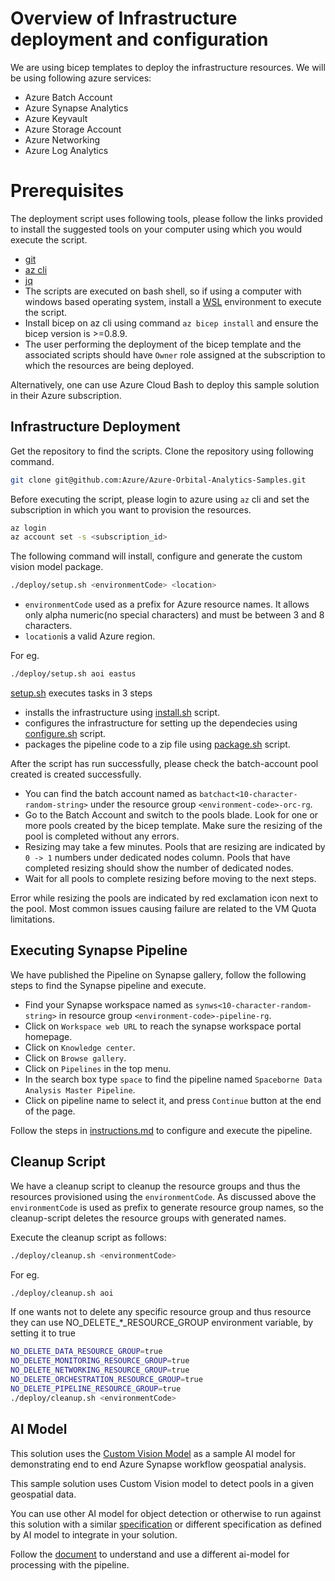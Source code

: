 # Overview of Infrastructure deployment and configuration

We are using bicep templates to deploy the infrastructure resources.
We will be using following azure services:
- Azure Batch Account
- Azure Synapse Analytics
- Azure Keyvault
- Azure Storage Account
- Azure Networking
- Azure Log Analytics

# Prerequisites

The deployment script uses following tools, please follow the links provided to install the suggested tools on your computer using which you would execute the script.

- [git](https://github.com/git-guides/install-git) 
- [az cli](https://docs.microsoft.com/cli/azure/install-azure-cli)
- [jq](https://stedolan.github.io/jq/download/)
- The scripts are executed on bash shell, so if using a computer with windows based operating system, install a [WSL](https://docs.microsoft.com/windows/wsl/about) environment to execute the script.
- Install bicep on az cli using command  `az bicep install` and ensure the bicep version is >=0.8.9.
- The user performing the deployment of the bicep template and the associated scripts should have `Owner` role assigned at the subscription to which the resources are being deployed.

Alternatively, one can use Azure Cloud Bash to deploy this sample solution in their Azure subscription.

## Infrastructure Deployment

Get the repository to find the scripts. Clone the repository using following command.

```bash
git clone git@github.com:Azure/Azure-Orbital-Analytics-Samples.git
```

Before executing the script, please login to azure using `az` cli and set the subscription in which you want to provision the resources.

```bash
az login
az account set -s <subscription_id>
```

The following command will install, configure and generate the custom vision model package.

```bash
./deploy/setup.sh <environmentCode> <location>
```
- `environmentCode` used as a prefix for Azure resource names. It allows only alpha numeric(no special characters) and must be between 3 and 8 characters.
- `location`is a valid Azure region.

For eg.
```bash
./deploy/setup.sh aoi eastus
```

[setup.sh](./setup.sh) executes tasks in 3 steps
- installs the infrastructure using [install.sh](./install.sh) script.
- configures the infrastructure for setting up the dependecies using [configure.sh](./configure.sh) script.
- packages the pipeline code to a zip file using [package.sh](./package.sh) script.

After the script has run successfully, please check the batch-account pool created is created successfully.

- You can find the batch account named as `batchact<10-character-random-string>` under the resource group `<environment-code>-orc-rg`.
- Go to the Batch Account and switch to the pools blade. Look for one or more pools created by the bicep template. Make sure the resizing of the pool is completed without any errors. 
- Resizing may take a few minutes. Pools that are resizing are indicated by `0 -> 1` numbers under dedicated nodes column. Pools that have completed resizing should show the number of dedicated nodes. 
- Wait for all pools to complete resizing before moving to the next steps.

Error while resizing the pools are indicated by red exclamation icon next to the pool. Most common issues causing failure are related to the VM Quota limitations.

## Executing Synapse Pipeline

We have published the Pipeline on Synapse gallery, follow the following steps to find the Synapse pipeline and execute.

- Find your Synapse workspace named as `synws<10-character-random-string>` in resource group `<environment-code>-pipeline-rg`.
- Click on `Workspace web URL` to reach the synapse workspace portal homepage.
- Click on `Knowledge center`.
- Click on `Browse gallery`.
- Click on `Pipelines` in the top menu.
- In the search box type `space` to find the pipeline named `Spaceborne Data Analysis Master Pipeline`.
- Click on pipeline name to select it, and press `Continue` button at the end of the page.

Follow the steps in [instructions.md](./gallery/instructions.md) to configure and execute the pipeline.

## Cleanup Script

We have a cleanup script to cleanup the resource groups and thus the resources provisioned using the `environmentCode`.
As discussed above the `environmentCode` is used as prefix to generate resource group names, so the cleanup-script deletes the resource groups with generated names.

Execute the cleanup script as follows:

```bash
./deploy/cleanup.sh <environmentCode>
```

For eg.
```bash
./deploy/cleanup.sh aoi
```

If one wants not to delete any specific resource group and thus resource they can use NO_DELETE_*_RESOURCE_GROUP environment variable, by setting it to true

```bash
NO_DELETE_DATA_RESOURCE_GROUP=true
NO_DELETE_MONITORING_RESOURCE_GROUP=true
NO_DELETE_NETWORKING_RESOURCE_GROUP=true
NO_DELETE_ORCHESTRATION_RESOURCE_GROUP=true
NO_DELETE_PIPELINE_RESOURCE_GROUP=true
./deploy/cleanup.sh <environmentCode>
```

## AI Model

This solution uses the [Custom Vision Model](/src/aimodels) as a sample AI model for demonstrating end to end Azure Synapse workflow geospatial analysis.

This sample solution uses Custom Vision model to detect pools in a given geospatial data. 

You can use other AI model for object detection or otherwise to run against this solution with a similar [specification](/src/aimodels/custom_vision_object_detection_offline/specs/custom_vision_object_detection.json) or different specification as defined by AI model to integrate in your solution.

Follow the [document](./bring-your-own-ai-model.md) to understand and use a different ai-model for processing with the pipeline.
